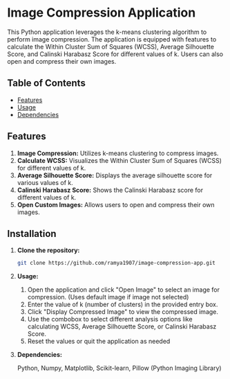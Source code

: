 # Image Compression Application

This Python application leverages the k-means clustering algorithm to perform image compression. The application is equipped with features to calculate the Within Cluster Sum of Squares (WCSS), Average Silhouette Score, and Calinski Harabasz Score for different values of k. Users can also open and compress their own images.

## Table of Contents

- [Features](#features)
- [Usage](#usage)
- [Dependencies](#dependencies)

## Features

1. **Image Compression:** Utilizes k-means clustering to compress images.
2. **Calculate WCSS:** Visualizes the Within Cluster Sum of Squares (WCSS) for different values of k.
3. **Average Silhouette Score:** Displays the average silhouette score for various values of k.
4. **Calinski Harabasz Score:** Shows the Calinski Harabasz score for different values of k.
5. **Open Custom Images:** Allows users to open and compress their own images.

## Installation

1. **Clone the repository:**

   ```bash
   git clone https://github.com/ramya1907/image-compression-app.git

2. **Usage:**

   1. Open the application and click "Open Image" to select an image for compression. (Uses default image if image not selected)
   2. Enter the value of k (number of clusters) in the provided entry box.
   3. Click "Display Compressed Image" to view the compressed image.
   4. Use the combobox to select different analysis options like calculating WCSS, Average Silhouette Score, or Calinski Harabasz Score.
   5. Reset the values or quit the application as needed

3. **Dependencies:**
   
   Python, Numpy, Matplotlib, Scikit-learn, Pillow (Python Imaging Library)



   
